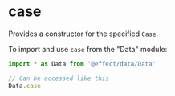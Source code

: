# case

Provides a constructor for the specified `Case`.

To import and use `case` from the "Data" module:

```ts
import * as Data from '@effect/data/Data'

// Can be accessed like this
Data.case
```
